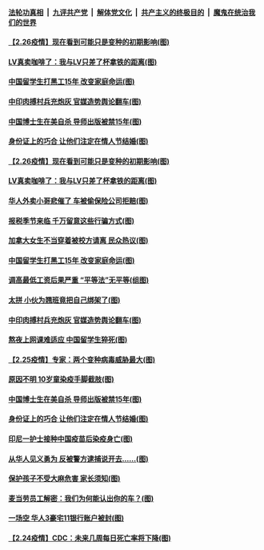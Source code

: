 

####  [法轮功真相](../../../../basic/blob/master/README.md?t=02271231) &nbsp;|&nbsp; [九评共产党](../../../../9ping.md/blob/master/README.md?t=02271231) &nbsp;|&nbsp; [解体党文化](../../../../jtdwh.md/blob/master/README.md?t=02271231)  &nbsp;|&nbsp; [共产主义的终极目的](../../../../gczydzjmd.md/blob/master/README.md?t=02271231) &nbsp;|&nbsp; [魔鬼在统治我们的世界](../../../../mgztzwmdsj.md/blob/master/README.md?t=02271231) 

#### [【2.26疫情】现在看到可能只是变种的初期影响(图)](../pages/p3/963884.md?t=02271231) 

#### [LV真卖咖啡了：我与LV只差了杯拿铁的距离(图)](../pages/p3/963874.md?t=02271231) 

#### [中国留学生打黑工15年 改变家庭命运(图)](../pages/p3/963855.md?t=02271231) 

#### [中印肉搏村兵充炮灰 官媒造势舆论翻车(图)](../pages/p3/963752.md?t=02271231) 

#### [中国博士生在美自杀 导师出版被禁15年(图)](../pages/p3/963756.md?t=02271231) 

#### [身份证上的巧合 让他们注定在情人节结婚(图)](../pages/p3/963757.md?t=02271231) 

#### [【2.26疫情】现在看到可能只是变种的初期影响(图)](../pages/p3/963884.md?t=02271231) 

#### [LV真卖咖啡了：我与LV只差了杯拿铁的距离(图)](../pages/p3/963874.md?t=02271231) 

#### [华人外卖小哥悲催了 车被偷保险公司拒赔(图)](../pages/p3/963879.md?t=02271231) 

#### [报税季节来临 千万留意这些行骗方式(图)](../pages/p3/963876.md?t=02271231) 

#### [加拿大女生不当穿着被校方请离 民众热议(图)](../pages/p3/963871.md?t=02271231) 

#### [中国留学生打黑工15年 改变家庭命运(图)](../pages/p3/963855.md?t=02271231) 

#### [调高最低工资后果严重 “平等法”无平等(组图)](../pages/p3/963856.md?t=02271231) 

#### [太拼 小伙为翘班竟把自己绑架了(图)](../pages/p3/963839.md?t=02271231) 

#### [中印肉搏村兵充炮灰 官媒造势舆论翻车(图)](../pages/p3/963752.md?t=02271231) 

#### [熬夜上网课难适应 中国留学生猝死(图)](../pages/p3/963773.md?t=02271231) 

#### [【2.25疫情】专家：两个变种病毒威胁最大(图)](../pages/p3/963760.md?t=02271231) 

#### [原因不明 10岁童染疫手脚截肢(图)](../pages/p3/963761.md?t=02271231) 

#### [中国博士生在美自杀 导师出版被禁15年(图)](../pages/p3/963756.md?t=02271231) 

#### [身份证上的巧合 让他们注定在情人节结婚(图)](../pages/p3/963757.md?t=02271231) 

#### [印尼一护士接种中国疫苗后染疫身亡(图)](../pages/p3/963736.md?t=02271231) 

#### [从华人见义勇为 反被警方逮捕说开去……(图)](../pages/p3/963680.md?t=02271231) 

#### [保护孩子不受大麻危害 家长须知(图)](../pages/p3/963750.md?t=02271231) 

#### [麦当劳员工解密：我们为何能认出你的车？(图)](../pages/p3/961788.md?t=02271231) 

#### [一场空 华人3豪宅11银行账户被封(图)](../pages/p3/963639.md?t=02271231) 

#### [【2.24疫情】CDC：未来几周每日死亡率将下降(图)](../pages/p3/963630.md?t=02271231) 

